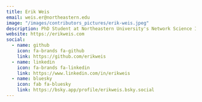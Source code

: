 ```yaml
---
title: Erik Weis
email: weis.er@northeastern.edu
image: "/images/contributors_pictures/erik-weis.jpeg"
description: PhD Student at Northeastern University's Network Science Institute
website: https://erikweis.com
social:
  - name: github
    icon: fa-brands fa-github
    link: https://github.com/erikweis
  - name: linkedin
    icon: fa-brands fa-linkedin
    link: https://www.linkedin.com/in/erikweis
  - name: bluesky
    icon: fab fa-bluesky
    link: https://bsky.app/profile/erikweis.bsky.social
---
```

